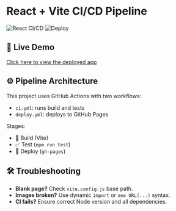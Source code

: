 # React + Vite CI/CD Pipeline

![React CI/CD](https://github.com/mounir-88/CI-Pipeline/actions/workflows/ci.yml/badge.svg)
![Deploy](https://github.com/mounir-88/CI-Pipeline/actions/workflows/deploy.yml/badge.svg)

## 🚀 Live Demo
[Click here to view the deployed app](https://mounir-88.github.io/CI-Pipeline/)

## ⚙️ Pipeline Architecture
This project uses GitHub Actions with two workflows:
- `ci.yml`: runs build and tests
- `deploy.yml`: deploys to GitHub Pages

Stages:
- 🧱 Build (Vite)
- ✅ Test (`npm run test`)
- 🚀 Deploy (`gh-pages`)

## 🛠 Troubleshooting

- **Blank page?** Check `vite.config.js` base path.
- **Images broken?** Use dynamic `import` or `new URL(...)` syntax.
- **CI fails?** Ensure correct Node version and all dependencies.

